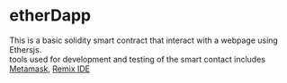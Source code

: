# etherDapp

This is a basic solidity smart contract that interact with a webpage using  Ethersjs.  
tools used for development and testing of the smart contact includes [Metamask](https://metamask.io), [Remix IDE](https://remix.ethereum.org)

